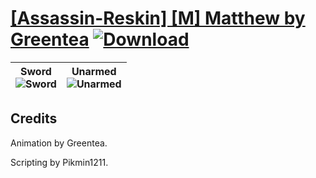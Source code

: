 # [\[Assassin-Reskin\] \[M\] Matthew by Greentea](https://git.io/Jn3kU) [![Download](https://img.shields.io/badge/Download--red?style=social&logo=github)](https://git.io/Jn3CJ)

| <b>Sword</b><br/><img alt="Sword" src="https://git.io/JnOAQ"/> | <b>Unarmed</b><br/><img alt="Unarmed" src="https://git.io/JnOSg"/> |
| :---: | :---: |

## Credits

Animation by Greentea.

Scripting by Pikmin1211.

